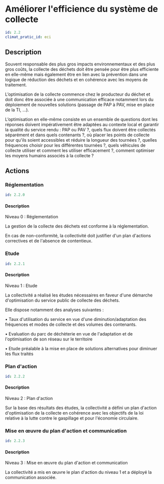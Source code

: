# Améliorer l'efficience du système de collecte
```yaml
id: 2.2
climat_pratic_id: eci
```
## Description
Souvent responsable des plus gros impacts environnementaux et des plus gros coûts, la collecte des déchets doit être pensée pour être plus efficiente en elle-même mais également être en lien avec la prévention dans une logique de réduction des déchets et en cohérence avec les moyens de traitement.

L’optimisation de la collecte commence chez le producteur du déchet et doit donc être associée à une communication efficace notamment lors du déploiement de nouvelles solutions (passage de PAP à PAV, mise en place de la TI, …).

L’optimisation en elle-même consiste en un ensemble de questions dont les réponses doivent impérativement être adaptées au contexte local et garantir la qualité du service rendu : PAP ou PAV ?, quels flux doivent être collectés séparément et dans quels contenants ?, où placer les points de collecte pour qu'ils soient accessibles et réduire la longueur des tournées ?, quelles fréquences choisir pour les différentes tournées ?, quels véhicules de collecte utiliser et comment les utiliser efficacement ?, comment optimiser les moyens humains associés à la collecte ?


## Actions
### Réglementation
```yaml
id: 2.2.0
```
#### Description
Niveau 0 : Réglementation

La gestion de la collecte des déchets est conforme à la réglementation.

En cas de non-conformité, la collectivité doit justifier d'un plan d'actions correctives et de l'absence de contentieux.



### Etude
```yaml
id: 2.2.1
```
#### Description
Niveau 1 : Etude

La collectivité a réalisé les études nécessaires en faveur d'une démarche d'optimisation du service public de collecte des déchets.

Elle dispose notamment des analyses suivantes :

• Taux d'utilisation du service en vue d'une diminution/adaptation des fréquences et modes de collecte et des volumes des contenants.

• Evaluation du parc de déchèterie en vue de l'adaptation et de l'optimisation de son réseau sur le territoire

• Etude préalable à la mise en place de solutions alternatives pour diminuer les flux traités



### Plan d'action
```yaml
id: 2.2.2
```
#### Description
Niveau 2 : Plan d'action

Sur la base des résultats des études, la collectivité a défini un plan d'action d'optimisation de la collecte en cohérence avec les objectifs de la loi relative à la lutte contre le gaspillage et pour l'économie circulaire.



### Mise en œuvre du plan d'action et communication
```yaml
id: 2.2.3
```
#### Description
Niveau 3 : Mise en œuvre du plan d'action et communication

La collectivité a mis en œuvre le plan d'action du niveau 1 et a déployé la communication associée.



